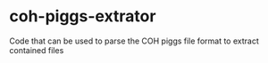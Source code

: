 # coh-piggs-extrator
Code that can be used to parse the COH piggs file format to extract contained files
